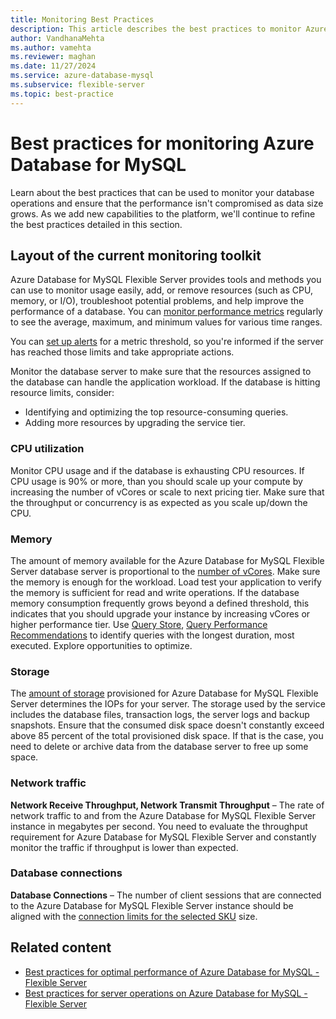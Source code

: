 ```yaml
---
title: Monitoring Best Practices
description: This article describes the best practices to monitor Azure Database for MySQL - Flexible Server.
author: VandhanaMehta  
ms.author: vamehta  
ms.reviewer: maghan
ms.date: 11/27/2024
ms.service: azure-database-mysql
ms.subservice: flexible-server
ms.topic: best-practice
---
```


# Best practices for monitoring Azure Database for MySQL

Learn about the best practices that can be used to monitor your database operations and ensure that the performance isn't compromised as data size grows. As we add new capabilities to the platform, we'll continue to refine the best practices detailed in this section.

## Layout of the current monitoring toolkit

Azure Database for MySQL Flexible Server provides tools and methods you can use to monitor usage easily, add, or remove resources (such as CPU, memory, or I/O), troubleshoot potential problems, and help improve the performance of a database. You can [monitor performance metrics](concepts-monitoring.md#metrics) regularly to see the average, maximum, and minimum values for various time ranges.

You can [set up alerts](how-to-alert-on-metric.md#create-an-alert-rule-on-a-metric-from-the-azure-portal) for a metric threshold, so you're informed if the server has reached those limits and take appropriate actions.

Monitor the database server to make sure that the resources assigned to the database can handle the application workload. If the database is hitting resource limits, consider:

- Identifying and optimizing the top resource-consuming queries.
- Adding more resources by upgrading the service tier.

### CPU utilization

Monitor CPU usage and if the database is exhausting CPU resources. If CPU usage is 90% or more, than you should scale up your compute by increasing the number of vCores or scale to next pricing tier. Make sure that the throughput or concurrency is as expected as you scale up/down the CPU.

### Memory

The amount of memory available for the Azure Database for MySQL Flexible Server database server is proportional to the [number of vCores](../single-server/concepts-pricing-tiers.md). Make sure the memory is enough for the workload. Load test your application to verify the memory is sufficient for read and write operations. If the database memory consumption frequently grows beyond a defined threshold, this indicates that you should upgrade your instance by increasing vCores or higher performance tier. Use [Query Store](../single-server/concepts-query-store.md), [Query Performance Recommendations](../single-server/concepts-performance-recommendations.md) to identify queries with the longest duration, most executed. Explore opportunities to optimize.

### Storage

The [amount of storage](../single-server/how-to-create-manage-server-portal.md#scale-compute-and-storage) provisioned for Azure Database for MySQL Flexible Server determines the IOPs for your server. The storage used by the service includes the database files, transaction logs, the server logs and backup snapshots. Ensure that the consumed disk space doesn't constantly exceed above 85 percent of the total provisioned disk space. If that is the case, you need to delete or archive data from the database server to free up some space.

### Network traffic

**Network Receive Throughput, Network Transmit Throughput** – The rate of network traffic to and from the Azure Database for MySQL Flexible Server instance in megabytes per second. You need to evaluate the throughput requirement for Azure Database for MySQL Flexible Server and constantly monitor the traffic if throughput is lower than expected.

### Database connections

**Database Connections** – The number of client sessions that are connected to the Azure Database for MySQL Flexible Server instance should be aligned with the [connection limits for the selected SKU](concepts-server-parameters.md#max_connections) size.

## Related content

- [Best practices for optimal performance of Azure Database for MySQL - Flexible Server](concept-performance-best-practices.md)
- [Best practices for server operations on Azure Database for MySQL - Flexible Server](concept-operation-excellence-best-practices.md)

